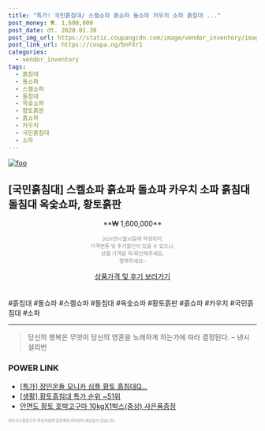 ```yaml
--- 
title: "특가! 국민흙침대/ 스켈쇼파 흙쇼파 돌쇼파 카우치 소파 흙침대 ..." 
post_money: ₩. 1,600,000 
post_date: dt. 2020.01.30 
post_img_url: https://static.coupangcdn.com/image/vendor_inventory/images/2018/12/17/14/8/df6a27ab-d00a-4853-b7a3-6c8326bb6490.jpg 
post_link_url: https://coupa.ng/bnFXr1 
categories: 
  - vendor_inventory 
tags: 
  - 흙침대 
  - 돌쇼파 
  - 스켈쇼파 
  - 돌침대 
  - 옥숯쇼파 
  - 황토흙판 
  - 흙쇼파 
  - 카우치 
  - 국민흙침대 
  - 소파 
--- 
```

[![foo](https://static.coupangcdn.com/image/vendor_inventory/images/2018/12/17/14/8/df6a27ab-d00a-4853-b7a3-6c8326bb6490.jpg)](https://coupa.ng/bnFXr1) 

## [국민흙침대] 스켈쇼파 흙쇼파 돌쇼파 카우치 소파 흙침대 돌침대 옥숯쇼파, 황토흙판 
<p style="text-align: center;">**₩ 1,600,000**</p> 
<p style="text-align: center;"><span style="color: #898c8f; font-family: Georgia,Times,serif; font-size: 0.75em;">2020년01월30일에 작성되어, <br>가격변동 및 추가할인이 있을 수 있으니,<br> 상품 가격을 꼭!확인해주세요.<br>행복하세요~</span> 
</p>	 
<div markdown="0" style="text-align: center;"><a href="https://coupa.ng/bnFXr1" class="btn btn--success">상품가격 및 후기 보러가기</a></div> 
<br><br> 
  #흙침대 #돌쇼파 #스켈쇼파 #돌침대 #옥숯쇼파 #황토흙판 #흙쇼파 #카우치 #국민흙침대 #소파 
<hr> 

> 당신의 행복은 무엇이 당신의 영혼을 노래하게 하는가에 따라 결정된다. – 낸시 설리번 


### POWER LINK

* <a href="https://blog.naver.com/santokki14/221789822611" target="_blank">[특가] 장인온돌 모니카 심플 황토 흙침대Q...</a>
* <a href="https://blog.naver.com/sakai111/221789661565" target="_blank"> [생활] 황토흙침대 특가 순위 ~51위</a>
* <a href="https://blog.naver.com/fasyy4321/221787579873" target="_blank">안면도 황토 호박고구마 10kgX1박스(중상) 사은품증정</a>

<span style="color: #898c8f; font-family: Georgia,Times,serif; font-size: 0.55em;">파트너스활동으로 작성자에게 일정액의 커미션이 제공될수 있습니다.</span> 
